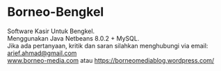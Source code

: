 # Borneo-Bengkel
Software Kasir Untuk Bengkel.<br> 
Menggunakan Java Netbeans 8.0.2 + MySQL.<br>
Jika ada pertanyaan, kritik dan saran silahkan menghubungi via email:<br>
arief.ahmad@gmail.com<br>
www.borneo-media.com atau https://borneomediablog.wordpress.com/<br>
